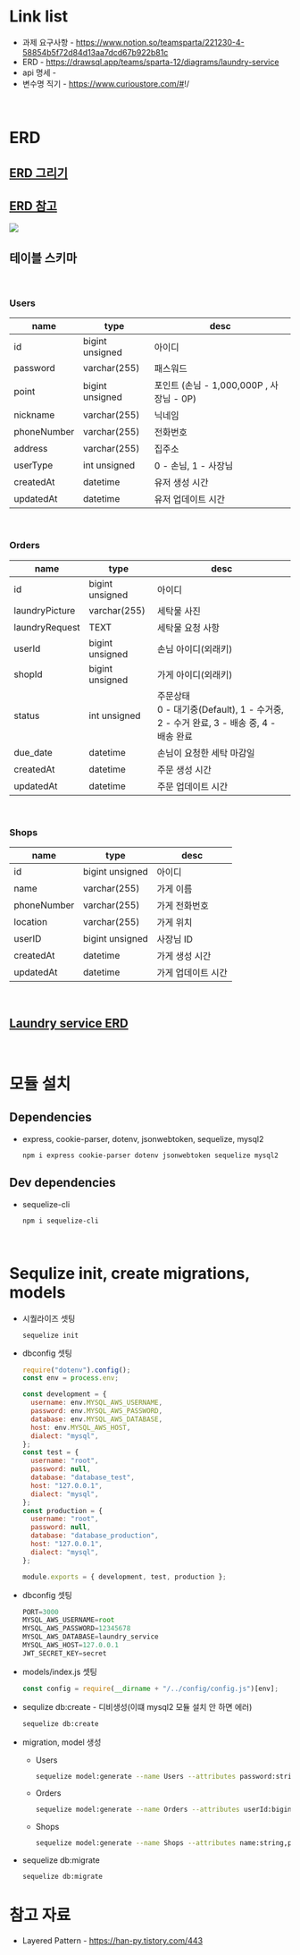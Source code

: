 # Link list

- 과제 요구사항 - <https://www.notion.so/teamsparta/221230-4-58854b5f72d84d13aa7dcd67b922b81c>
- ERD - <https://drawsql.app/teams/sparta-12/diagrams/laundry-service>
- api 명세 -
- 변수명 직기 - <https://www.curioustore.com/#>!/

<br/>

# ERD

## <a href="https://ryulstudy.tistory.com/48" target="_blank">ERD 그리기</a>

## <a href="https://ryulstudy.tistory.com/48" target="_blank">ERD 참고</a>

<img src="https://img1.daumcdn.net/thumb/R1280x0/?scode=mtistory2&fname=https%3A%2F%2Fblog.kakaocdn.net%2Fdn%2FbFVl6V%2FbtqOMpd69TD%2F9I2U6iIPsEMJeNuYNkbIH0%2Fimg.png">

<br>

## 테이블 스키마

<br>

### Users

| name        | type            | desc                                     |
| ----------- | --------------- | ---------------------------------------- |
| id          | bigint unsigned | 아이디                                   |
| password    | varchar(255)    | 패스워드                                 |
| point       | bigint unsigned | 포인트 (손님 - 1,000,000P , 사장님 - 0P) |
| nickname    | varchar(255)    | 닉네임                                   |
| phoneNumber | varchar(255)    | 전화번호                                 |
| address     | varchar(255)    | 집주소                                   |
| userType    | int unsigned    | 0 - 손님, 1 - 사장님                     |
| createdAt   | datetime        | 유저 생성 시간                           |
| updatedAt   | datetime        | 유저 업데이트 시간                       |

<br>

### Orders

| name             | type            | desc                                                                                    |
| ---------------- | --------------- | --------------------------------------------------------------------------------------- |
| id               | bigint unsigned | 아이디                                                                                  |
| laundryPicture   | varchar(255)    | 세탁물 사진                                                                             |
| laundryRequest   | TEXT            | 세탁물 요청 사항                                                                        |
| userId           | bigint unsigned | 손님 아이디(외래키)                                                                     |
| shopId           | bigint unsigned | 가게 아이디(외래키)                                                                     |
| status           | int unsigned    | 주문상태 <br>0 - 대기중(Default), 1 - 수거중, 2 - 수거 완료, 3 - 배송 중, 4 - 배송 완료 |
| due_date         | datetime        | 손님이 요청한 세탁 마감일                                                               |
| createdAt        | datetime        | 주문 생성 시간                                                                          |
| updatedAt        | datetime        | 주문 업데이트 시간                                                                      |

<br>

### Shops

| name             | type            | desc                        |
| ---------------- | --------------- | --------------------------- |
| id               | bigint unsigned | 아이디                      |
| name             | varchar(255)    | 가게 이름                   |
| phoneNumber      | varchar(255)    | 가게 전화번호               |
| location         | varchar(255)    | 가게 위치                   |
| userID           | bigint unsigned | 사장님 ID                   |
| createdAt        | datetime        | 가게 생성 시간              |
| updatedAt        | datetime        | 가게 업데이트 시간          |

<br>

## <a href="https://drawsql.app/teams/sparta-12/diagrams/laundry-service" target="_blank">Laundry service ERD</a>

<br>

# 모듈 설치

## Dependencies

- express, cookie-parser, dotenv, jsonwebtoken, sequelize, mysql2

  ```
  npm i express cookie-parser dotenv jsonwebtoken sequelize mysql2
  ```

## Dev dependencies

- sequelize-cli

  ```
  npm i sequelize-cli
  ```

<br>

# Sequlize init, create migrations, models

- 시퀄라이즈 셋팅

  ```
  sequelize init
  ```

- dbconfig 셋팅

  ```javascript
  require("dotenv").config();
  const env = process.env;

  const development = {
    username: env.MYSQL_AWS_USERNAME,
    password: env.MYSQL_AWS_PASSWORD,
    database: env.MYSQL_AWS_DATABASE,
    host: env.MYSQL_AWS_HOST,
    dialect: "mysql",
  };
  const test = {
    username: "root",
    password: null,
    database: "database_test",
    host: "127.0.0.1",
    dialect: "mysql",
  };
  const production = {
    username: "root",
    password: null,
    database: "database_production",
    host: "127.0.0.1",
    dialect: "mysql",
  };

  module.exports = { development, test, production };
  ```

- dbconfig 셋팅

  ```javascript
  PORT=3000
  MYSQL_AWS_USERNAME=root
  MYSQL_AWS_PASSWORD=12345678
  MYSQL_AWS_DATABASE=laundry_service
  MYSQL_AWS_HOST=127.0.0.1
  JWT_SECRET_KEY=secret
  ```

- models/index.js 셋팅

  ```javascript
  const config = require(__dirname + "/../config/config.js")[env];
  ```

- sequlize db:create - 디비생성(이떄 mysql2 모듈 설치 안 하면 에러)

  ```bash
  sequelize db:create
  ```

- migration, model 생성

  - Users

    ```bash
    sequelize model:generate --name Users --attributes password:string,point:bigint,nickname:string,phoneNumber:string,address:string,userType:integer
    ```

  - Orders

    ```bash
    sequelize model:generate --name Orders --attributes userId:bigint,shopId:bigint,status:integer,due_date:date,laundryPicture:string,laundryRequest:text
    ```

  - Shops

    ````bash
    sequelize model:generate --name Shops --attributes name:string,phoneNumber:string,location:string,userId:bigint,    ```
    ````

- sequelize db:migrate

  ```bash
  sequelize db:migrate
  ```

# 참고 자료

- Layered Pattern - https://han-py.tistory.com/443

